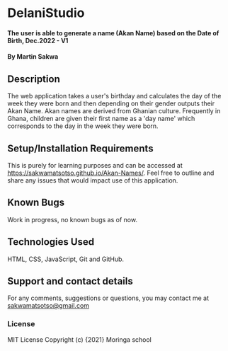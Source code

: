 # DelaniStudio
#### The user is able to generate a name (Akan Name) based on the Date of Birth, Dec.2022 - V1
#### By **Martin Sakwa**
## Description
The web application takes a user's birthday and calculates the day of the week they were born and then depending on their gender outputs their Akan Name. Akan names are derived from Ghanian culture. Frequently in Ghana, children are given their first name as a 'day name' which corresponds to the day in the week they were born.
## Setup/Installation Requirements
This is purely for learning purposes and can be accessed at https://sakwamatsotso.github.io/Akan-Names/. Feel free to outline and share any issues that would impact use of this application.
## Known Bugs
Work in progress, no known bugs as of now.
## Technologies Used
HTML, CSS, JavaScript, Git and GitHub.
## Support and contact details
For any comments, suggestions or questions, you may contact me at sakwamatsotso@gmail.com
### License
MIT License
Copyright (c) {2021} Moringa school
